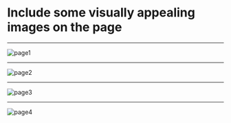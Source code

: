 # Include some visually appealing images on the page
***
![page1](https://github.com/fares-ahmedd/html-css-project-2/assets/110955622/38cab446-e6a2-4ce8-a6fc-238215764b8c)
***
![page2](https://github.com/fares-ahmedd/html-css-project-2/assets/110955622/93462ac6-4d13-4e55-be1f-3521ecee3acd)
***
![page3](https://github.com/fares-ahmedd/html-css-project-2/assets/110955622/cacf07f4-cc71-4150-885f-06930c24e704)
***
![page4](https://github.com/fares-ahmedd/html-css-project-2/assets/110955622/3956a493-dbd3-45f5-a366-b044b67431a0)


